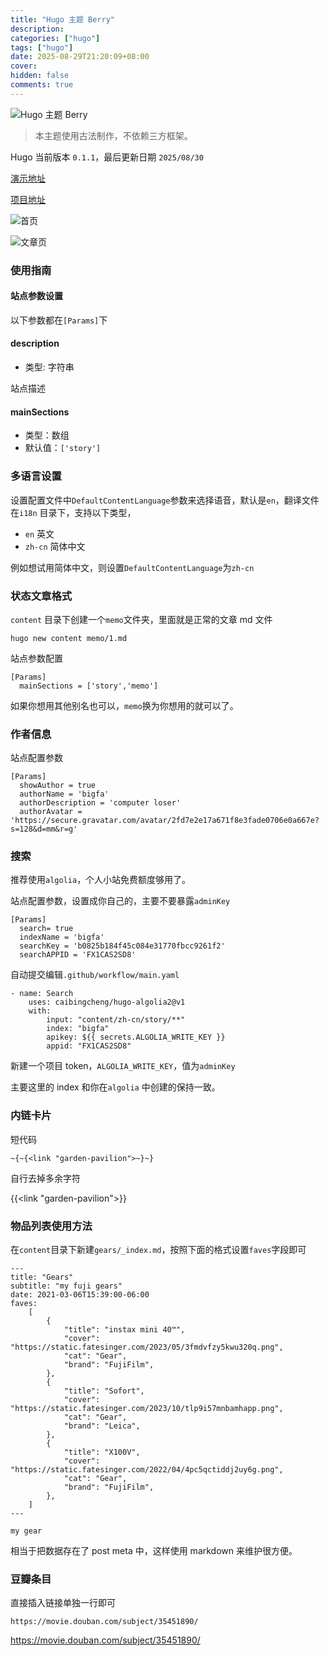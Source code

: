 ```yaml
---
title: "Hugo 主题 Berry"
description:
categories: ["hugo"]
tags: ["hugo"]
date: 2025-08-29T21:20:09+08:00
cover:
hidden: false
comments: true
---
```


![Hugo 主题 Berry](https://static.fatesinger.com/2025/04/mv8cmjgi7mczjkoc.png)

> 本主题使用古法制作，不依赖三方框架。

Hugo 当前版本 `0.1.1`，最后更新日期 `2025/08/30`

[演示地址](https://b.wpista.com/)

[项目地址](https://github.com/bigfa/hugo-theme-berry)

![首页](https://static.fatesinger.com/2025/05/vttvht9apmj8s2if.jpg)

![文章页](https://static.fatesinger.com/2025/05/cm2jtj1l3tcvgqqy.jpg)

### 使用指南

#### 站点参数设置

以下参数都在`[Params]`下

#### description

-   类型: 字符串

站点描述

#### mainSections

-   类型：数组
-   默认值：`['story']`

### 多语言设置

设置配置文件中`DefaultContentLanguage`参数来选择语音，默认是`en`，翻译文件在`i18n` 目录下，支持以下类型，

-   `en` 英文
-   `zh-cn` 简体中文

例如想试用简体中文，则设置`DefaultContentLanguage`为`zh-cn`

### 状态文章格式

`content` 目录下创建一个`memo`文件夹，里面就是正常的文章 md 文件

```
hugo new content memo/1.md
```

站点参数配置

```
[Params]
  mainSections = ['story','memo']
```

如果你想用其他别名也可以，`memo`换为你想用的就可以了。

### 作者信息

站点配置参数

```
[Params]
  showAuthor = true
  authorName = 'bigfa'
  authorDescription = 'computer loser'
  authorAvatar = 'https://secure.gravatar.com/avatar/2fd7e2e17a671f8e3fade0706e0a667e?s=128&d=mm&r=g'
```

### 搜索

推荐使用`algolia`，个人小站免费额度够用了。

站点配置参数，设置成你自己的，主要不要暴露`adminKey`

```
[Params]
  search= true
  indexName = 'bigfa'
  searchKey = 'b0825b184f45c084e31770fbcc9261f2'
  searchAPPID = 'FX1CAS2SD8'
```

自动提交编辑`.github/workflow/main.yaml`

```
- name: Search
    uses: caibingcheng/hugo-algolia2@v1
    with:
        input: "content/zh-cn/story/**"
        index: "bigfa"
        apikey: ${{ secrets.ALGOLIA_WRITE_KEY }}
        appid: "FX1CAS2SD8"
```

新建一个项目 token，`ALGOLIA_WRITE_KEY`，值为`adminKey`

主要这里的 index 和你在`algolia` 中创建的保持一致。

### 内链卡片

短代码

```
~{~{<link "garden-pavilion">~}~}
```

自行去掉多余字符

{{<link "garden-pavilion">}}

### 物品列表使用方法

在`content`目录下新建`gears/_index.md`，按照下面的格式设置`faves`字段即可

```
---
title: "Gears"
subtitle: "my fuji gears"
date: 2021-03-06T15:39:00-06:00
faves:
    [
        {
            "title": "instax mini 40™",
            "cover": "https://static.fatesinger.com/2023/05/3fmdvfzy5kwu320q.png",
            "cat": "Gear",
            "brand": "FujiFilm",
        },
        {
            "title": "Sofort",
            "cover": "https://static.fatesinger.com/2023/10/tlp9i57mnbamhapp.png",
            "cat": "Gear",
            "brand": "Leica",
        },
        {
            "title": "X100V",
            "cover": "https://static.fatesinger.com/2022/04/4pc5qctiddj2uy6g.png",
            "cat": "Gear",
            "brand": "FujiFilm",
        },
    ]
---

my gear

```

相当于把数据存在了 post meta 中，这样使用 markdown 来维护很方便。

### 豆瓣条目

直接插入链接单独一行即可

`https://movie.douban.com/subject/35451890/`

https://movie.douban.com/subject/35451890/
